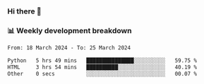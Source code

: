 ### Hi there 👋

### 📊 Weekly development breakdown
<!--START_SECTION:waka-->

```txt
From: 18 March 2024 - To: 25 March 2024

Python   5 hrs 49 mins   ███████████████░░░░░░░░░░   59.75 %
HTML     3 hrs 54 mins   ██████████░░░░░░░░░░░░░░░   40.19 %
Other    0 secs          ░░░░░░░░░░░░░░░░░░░░░░░░░   00.07 %
```

<!--END_SECTION:waka-->
